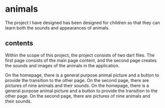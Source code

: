 # animals

The project I have designed has been designed for children so that they can learn both the sounds and appearances of animals.

##  contents
Within the scope of this project, the project consists of two dart files. The first page consists of the main page content, and the second page creates the sounds and images of the animals in the application.

On the homepage, there is a general purpose animal picture and a button to provide the transition to the other page.
On the second page, there are pictures of nine animals and their sounds.
On the homepage, there is a general purpose animal picture and a button to provide the transition to the other page.
On the second page, there are pictures of nine animals and their sounds.

